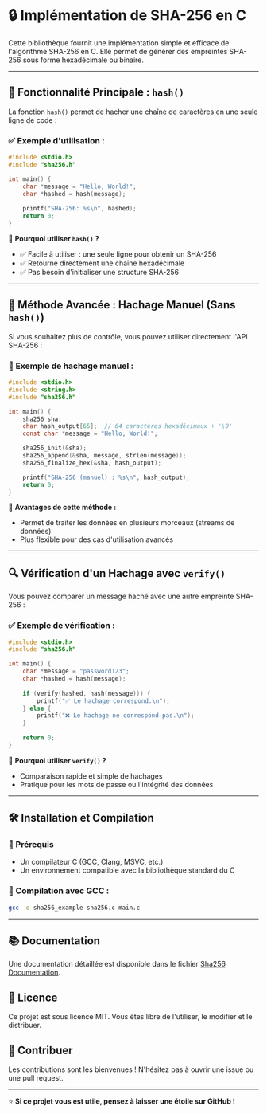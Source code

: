 # 🔒 Implémentation de SHA-256 en C

Cette bibliothèque fournit une implémentation simple et efficace de l'algorithme SHA-256 en C. Elle permet de générer des empreintes SHA-256 sous forme hexadécimale ou binaire.

---

## 🚀 Fonctionnalité Principale : `hash()`
La fonction `hash()` permet de hacher une chaîne de caractères en une seule ligne de code :

### ✅ Exemple d'utilisation :
```c
#include <stdio.h>
#include "sha256.h"

int main() {
    char *message = "Hello, World!";
    char *hashed = hash(message);
    
    printf("SHA-256: %s\n", hashed);
    return 0;
}
```

🎯 **Pourquoi utiliser `hash()` ?**
- ✅ Facile à utiliser : une seule ligne pour obtenir un SHA-256
- ✅ Retourne directement une chaîne hexadécimale
- ✅ Pas besoin d'initialiser une structure SHA-256

---

## 🔧 Méthode Avancée : Hachage Manuel (Sans `hash()`)
Si vous souhaitez plus de contrôle, vous pouvez utiliser directement l'API SHA-256 :

### 📌 Exemple de hachage manuel :
```c
#include <stdio.h>
#include <string.h>
#include "sha256.h"

int main() {
    sha256 sha;
    char hash_output[65];  // 64 caractères hexadécimaux + '\0'
    const char *message = "Hello, World!";

    sha256_init(&sha);
    sha256_append(&sha, message, strlen(message));
    sha256_finalize_hex(&sha, hash_output);

    printf("SHA-256 (manuel) : %s\n", hash_output);
    return 0;
}
```
🔹 **Avantages de cette méthode :**  
- Permet de traiter les données en plusieurs morceaux (streams de données)  
- Plus flexible pour des cas d'utilisation avancés  

---

## 🔍 Vérification d'un Hachage avec `verify()`
Vous pouvez comparer un message haché avec une autre empreinte SHA-256 :

### ✅ Exemple de vérification :
```c
#include <stdio.h>
#include "sha256.h"

int main() {
    char *message = "password123";
    char *hashed = hash(message);
    
    if (verify(hashed, hash(message))) {
        printf("✅ Le hachage correspond.\n");
    } else {
        printf("❌ Le hachage ne correspond pas.\n");
    }
    
    return 0;
}
```

🎯 **Pourquoi utiliser `verify()` ?**
- Comparaison rapide et simple de hachages
- Pratique pour les mots de passe ou l'intégrité des données

---

## 🛠️ Installation et Compilation

### 🔹 Prérequis
- Un compilateur C (GCC, Clang, MSVC, etc.)
- Un environnement compatible avec la bibliothèque standard du C

### 🔹 Compilation avec GCC :
```sh
gcc -o sha256_example sha256.c main.c
```

---

## 📚 Documentation
Une documentation détaillée est disponible dans le fichier [Sha256 Documentation](https://).


## 📜 Licence
Ce projet est sous licence MIT. Vous êtes libre de l'utiliser, le modifier et le distribuer.

## 🤝 Contribuer
Les contributions sont les bienvenues ! N'hésitez pas à ouvrir une issue ou une pull request.

---

⭐ **Si ce projet vous est utile, pensez à laisser une étoile sur GitHub !**